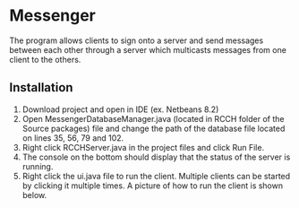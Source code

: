 # Messenger
The program allows clients to sign onto a server and send messages between each other through a server which multicasts messages from one client to the others.

## Installation
1. Download project and open in IDE (ex. Netbeans 8.2)
2. Open MessengerDatabaseManager.java (located in RCCH folder of the Source
packages) file and change the path of the database file located on lines 35, 56, 79 and 102. 
3. Right click RCCHServer.java in the project files and click Run File.
4. The console on the bottom should display that the status of the server is running.
5. Right click the ui.java file to run the client. Multiple clients can be started by clicking it
multiple times. A picture of how to run the client is shown below.

